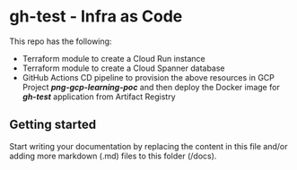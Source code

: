 # gh-test - Infra as Code

This repo has the following:
- Terraform module to create a Cloud Run instance
- Terraform module to create a Cloud Spanner database
- GitHub Actions CD pipeline to provision the above resources in GCP Project ***png-gcp-learning-poc*** and then deploy the Docker image for ***gh-test*** application from Artifact Registry

## Getting started

Start writing your documentation by replacing the content in this file and/or adding more markdown (.md) files to this folder (/docs).

